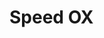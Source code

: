 # Speed OX
<!DOCTYPE html>
<html lang="ko">
<head>
    <meta charset="UTF-8">
    <meta name="viewport" content="width=device-width, initial-scale=1.0">
    <title>생태천 OX 스피드 퀴즈</title>
    <script src="https://cdn.tailwindcss.com"></script>
    <script src="https://cdnjs.cloudflare.com/ajax/libs/tone/14.8.49/Tone.js"></script> <!-- Tone.js 추가 --><link href="https://fonts.googleapis.com/css2?family=Noto+Sans+KR:wght@400;700&display=swap" rel="stylesheet">
    <style>
        /* 물결 효과를 위한 배경 스타일 */
        #water-background {
            position: fixed;
            top: 0;
            left: 0;
            width: 100%;
            height: 100%;
            overflow: hidden;
            background-color: #a0d8ef; /* 기본 물 색상 */
            z-index: -1; 
        }

        /* 물결 흐름 효과 (반복되는 선형 그라데이션 애니메이션) */
        #water-background::before {
            content: '';
            position: absolute;
            top: 0;
            left: 0;
            width: 200%;
            height: 200%;
            background: repeating-linear-gradient(
                -45deg,
                rgba(255, 255, 255, 0.2) 0%,
                rgba(255, 255, 255, 0.2) 5%,
                transparent 5%,
                transparent 10%
            );
            animation: flow 40s linear infinite;
            opacity: 0.7;
        }

        @keyframes flow {
            0% { transform: translate(0, 0); }
            100% { transform: translate(-50%, -50%); }
        }

        /* 물고기 스타일 및 애니메이션 */
        .fish {
            position: absolute;
            font-size: 3rem; 
            text-shadow: 0 0 5px rgba(255, 255, 255, 0.5);
            animation-iteration-count: infinite;
            animation-timing-function: linear;
            cursor: default;
            pointer-events: none;
        }

        /* 물고기 개별 애니메이션 정의 */
        @keyframes swim1 {
            0% { left: 100%; top: 20%; transform: scaleX(1); }
            49% { left: -10%; top: 40%; transform: scaleX(1); }
            50% { left: -10%; top: 40%; transform: scaleX(-1); }
            99% { left: 100%; top: 80%; transform: scaleX(-1); }
            100% { left: 100%; top: 20%; transform: scaleX(1); }
        }
        @keyframes swim2 {
            0% { left: 10%; top: 90%; transform: scaleX(-1); }
            49% { left: 90%; top: 10%; transform: scaleX(-1); }
            50% { left: 90%; top: 10%; transform: scaleX(1); }
            99% { left: 10%; top: 50%; transform: scaleX(1); }
            100% { left: 10%; top: 90%; transform: scaleX(-1); }
        }
        @keyframes swim3 {
            0% { left: 50%; top: 0%; transform: scaleX(1); }
            25% { left: 80%; top: 30%; transform: scaleX(1); }
            50% { left: 20%; top: 70%; transform: scaleX(-1); }
            75% { left: 70%; top: 90%; transform: scaleX(-1); }
            100% { left: 50%; top: 0%; transform: scaleX(1); }
        }
        
        body {
            font-family: 'Noto Sans KR', sans-serif;
            background-color: transparent;
        }
        .card {
            background-color: rgba(255, 255, 255, 0.92);
            padding: 2rem;
            border-radius: 1rem;
            box-shadow: 0 10px 20px -3px rgba(0, 0, 0, 0.15);
            transition: all 0.3s ease-in-out;
            width: 100%;
            max-width: 42rem; 
            position: relative;
            z-index: 10;
            backdrop-filter: blur(2px);
        }
        .btn-choice {
            transition: all 0.2s ease-in-out;
            position: relative; /* 이펙트 생성을 위해 필요 */
            overflow: hidden; /* 이펙트가 버튼 밖으로 나가지 않게 */
        }
        .btn-choice:hover {
            transform: scale(1.05);
            box-shadow: 0 0 15px rgba(0, 200, 255, 0.6); /* 호버 시 빛나는 효과 */
        }
        /* 정답 버튼 클릭 시 확장 애니메이션 */
        .btn-choice.correct-flash {
            animation: correctBtnFlash 0.3s ease-out forwards;
        }
        @keyframes correctBtnFlash {
            0% { transform: scale(1); box-shadow: 0 0 15px rgba(0, 255, 0, 0.6); }
            50% { transform: scale(1.08); box-shadow: 0 0 30px rgba(0, 255, 0, 1); }
            100% { transform: scale(1); box-shadow: 0 0 15px rgba(0, 200, 255, 0.6); }
        }

        .rank-table th, .rank-table td {
            padding: 0.75rem;
            text-align: center;
        }
        .rank-table tr:nth-child(even) {
            background-color: #f9fafb;
        }
        .modal {
            position: fixed;
            top: 0;
            left: 0;
            right: 0;
            bottom: 0;
            background-color: rgba(0, 0, 0, 0.6);
            display: flex;
            align-items: center;
            justify-content: center;
            z-index: 1000;
        }

        /* 이펙트 컨테이너 - 모든 동적 이펙트가 여기에 생성됨 */
        #effect-container {
            position: fixed;
            top: 0;
            left: 0;
            width: 100%;
            height: 100%;
            pointer-events: none; /* 클릭 방지 */
            z-index: 999; /* 퀴즈 콘텐츠 위에 표시 */
            overflow: hidden; /* 이펙트가 화면 밖으로 넘치지 않도록 */
        }

        /* 정답 시 반짝이는 입자 */
        .sparkle {
            position: absolute;
            background-color: white;
            border-radius: 50%;
            animation: sparkle-anim 0.6s forwards;
            opacity: 0;
        }

        @keyframes sparkle-anim {
            0% { transform: translate(-50%, -50%) scale(0); opacity: 1; }
            50% { transform: translate(-50%, -50%) scale(1); opacity: 1; }
            100% { transform: translate(-50%, -50%) scale(0); opacity: 0; }
        }

        /* 오답 시 연기 효과 */
        .smoke {
            position: absolute;
            background-color: rgba(100, 100, 100, 0.7); /* 더 진하게 */
            border-radius: 50%;
            animation: smoke-anim 0.8s forwards;
            filter: blur(8px); /* 더 흐릿하게 */
            opacity: 0;
        }

        @keyframes smoke-anim {
            0% { transform: translate(-50%, -50%) scale(0); opacity: 0.7; }
            50% { transform: translate(-50%, -50%) scale(2); opacity: 0.4; } /* 더 크게 퍼짐 */
            100% { transform: translate(-50%, -50%) scale(3); opacity: 0; } /* 최종 크기 증가 */
        }

        /* 전체 화면 이펙트 - 물결/파동 (정답) */
        .ripple {
            position: absolute;
            background-color: rgba(0, 255, 0, 0.4); /* 더 진하게 */
            border-radius: 50%;
            animation: ripple-anim 0.7s ease-out forwards; /* 애니메이션 시간 증가 */
            transform: translate(-50%, -50%) scale(0);
            opacity: 1;
            z-index: -1; /* 다른 이펙트 아래에 깔리도록 */
        }

        @keyframes ripple-anim {
            0% { transform: translate(-50%, -50%) scale(0); opacity: 1; }
            100% { transform: translate(-50%, -50%) scale(6); opacity: 0; } /* 훨씬 더 크게 퍼짐 */
        }

        /* 전체 화면 이펙트 - 깨지는 효과 (오답) */
        #shatter-overlay {
            position: fixed;
            top: 0;
            left: 0;
            width: 100%;
            height: 100%;
            pointer-events: none;
            z-index: 998; /* 이펙트 컨테이너 아래, 퀴즈 콘텐츠 위에 */
            opacity: 0;
            background-color: transparent;
            transition: opacity 0.1s linear; /* 투명도 전환 */
        }

        .shatter-image {
            position: absolute;
            width: 100%;
            height: 100%;
            background-image: url('data:image/svg+xml;utf8,<svg xmlns="http://www.w3.org/2000/svg" viewBox="0 0 100 100"><path fill="none" stroke="red" stroke-width="0.5" d="M50 0 L55 10 L50 20 L45 10 Z M50 0 L40 10 L50 20 L60 10 Z M50 50 L50 0 M50 50 L0 50 M50 50 L100 50 M50 50 L50 100 M50 50 L15 15 M50 50 L85 15 M50 50 L15 85 M50 50 L85 85" /></svg>'); /* 깨진 유리 SVG (간단화) */
            background-size: cover;
            opacity: 0.6;
            animation: shatter-image-anim 0.4s ease-out forwards;
            filter: blur(1px); /* 약간의 블러 */
        }
        @keyframes shatter-image-anim {
            0% { transform: scale(0.8) rotate(0deg); opacity: 0; }
            50% { transform: scale(1.05) rotate(2deg); opacity: 0.8; }
            100% { transform: scale(1) rotate(0deg); opacity: 0; }
        }

        /* 화면 왜곡 효과 (keyframes로 적용) */
        @keyframes distort-screen {
            0% { filter: contrast(1) hue-rotate(0deg); transform: perspective(1000px) rotateX(0deg); }
            20% { filter: contrast(1.2) hue-rotate(10deg); transform: perspective(1000px) rotateX(2deg); }
            40% { filter: contrast(1) hue-rotate(0deg); transform: perspective(1000px) rotateX(0deg); }
            60% { filter: contrast(1.2) hue-rotate(-10deg); transform: perspective(1000px) rotateX(-2deg); }
            100% { filter: contrast(1) hue-rotate(0deg); transform: perspective(1000px) rotateX(0deg); }
        }
        .distort-active {
            animation: distort-screen 0.4s ease-out forwards;
        }

        /* 게임 종료 폭죽 효과 */
        .firework {
            position: absolute;
            background-color: transparent;
            width: 10px;
            height: 10px;
            border-radius: 50%;
            animation: firework-anim 1s ease-out forwards;
            opacity: 0;
            box-shadow: 0 0 5px 2px var(--firework-color);
        }

        @keyframes firework-anim {
            0% { transform: translate(-50%, -50%) scale(0); opacity: 1; background-color: var(--firework-color); }
            20% { opacity: 1; }
            100% { transform: translate(-50%, -50%) scale(2); opacity: 0; background-color: transparent; box-shadow: none; }
        }

        /* 빛나는 카드 효과 */
        .card:hover {
            box-shadow: 0 10px 30px -3px rgba(0, 200, 255, 0.4), 0 4px 10px -2px rgba(0, 200, 255, 0.2);
        }
        
    </style>
</head>
<body class="flex items-center justify-center min-h-screen p-4">

    <!-- 이펙트가 동적으로 생성될 컨테이너 --><div id="effect-container"></div>
    <!-- 오답 시 화면 전체 깨짐 효과를 위한 오버레이 --><div id="shatter-overlay"></div>

    <!-- 물 배경 및 물고기 애니메이션 --><div id="water-background">
        <!-- 물고기 이모지: 🐠 (열대어), 🐡 (복어), 🐟 (일반 물고기) --><div class="fish" style="animation: swim1 25s -5s infinite linear;">🐠</div>
        <div class="fish" style="animation: swim2 30s -10s infinite linear; font-size: 2rem;">🐟</div>
        <div class="fish" style="animation: swim3 45s -20s infinite linear; color: #ff6600;">🐡</div>
        <div class="fish" style="animation: swim1 20s -15s infinite linear; font-size: 4rem; color: #ffffff;">🐟</div>
    </div>
    <!-- // 물 배경 및 물고기 애니메이션 --><div id="app-container" class="container mx-auto flex justify-center">
        
        <!-- 시작 화면 --><div id="start-screen" class="card text-center">
            <h1 class="text-4xl font-bold text-green-700 mb-2">생태천 OX 스피드 퀴즈</h1>
            <p class="text-gray-600 mb-6">생태천에 대해 얼마나 알고 계신가요? 당신의 지식과 순발력을 테스트해보세요!</p>
            <div class="space-y-4">
                <input type="text" id="userId" placeholder="아이디 (예: 홍길동)" class="w-full p-3 border border-gray-300 rounded-lg focus:outline-none focus:ring-2 focus:ring-green-500">
                <input type="tel" id="userPhone" placeholder="전화번호 (예: 010-1234-5678)" class="w-full p-3 border border-gray-300 rounded-lg focus:outline-none focus:ring-2 focus:ring-green-500">
                <button id="start-btn" class="w-full bg-green-600 text-white font-bold py-3 px-6 rounded-lg hover:bg-green-700 transition-colors duration-300 text-lg">퀴즈 시작!</button>
            </div>
             <p id="start-error" class="text-red-500 mt-4 text-sm h-5"></p>
             <div class="mt-6 text-right">
                <button id="admin-mode-btn" class="text-sm text-gray-500 hover:text-gray-700 underline">관리자 모드</button>
             </div>
        </div>

        <!-- 퀴즈 화면 --><div id="quiz-screen" class="card hidden">
            <div class="flex justify-between items-center mb-6">
                <div id="question-counter" class="text-xl font-bold text-gray-700">1 / 10</div>
                <div id="timer" class="text-2xl font-bold text-green-600">0.00초</div>
            </div>
            <div class="bg-gray-100 p-6 rounded-lg min-h-[150px] flex items-center justify-center mb-6">
                <p id="question-text" class="text-2xl font-bold text-center text-gray-800"></p>
            </div>
            <div class="grid grid-cols-2 gap-4">
                <button data-answer="true" id="o-btn" class="btn-choice text-7xl font-bold bg-blue-500 text-white rounded-lg py-10 hover:bg-blue-600 shadow-xl">O</button>
                <button data-answer="false" id="x-btn" class="btn-choice text-7xl font-bold bg-red-500 text-white rounded-lg py-10 hover:bg-red-600 shadow-xl">X</button>
            </div>
        </div>

        <!-- 결과 화면 --><div id="result-screen" class="card text-center hidden">
            <h2 class="text-3xl font-bold text-green-700 mb-4">퀴즈 완료!</h2>
            <div class="bg-gray-100 p-6 rounded-lg mb-6 space-y-2">
                <p class="text-lg text-gray-600">정답 개수: <span id="score" class="font-bold text-2xl text-blue-600"></span></p>
                <p class="text-lg text-gray-600">소요 시간: <span id="time-taken" class="font-bold text-2xl text-red-600"></span></p>
            </div>

            <h3 class="text-2xl font-bold text-gray-800 mb-4">명예의 전당 (TOP 10)</h3>
            <div class="overflow-x-auto">
                <table id="rank-table" class="rank-table w-full text-sm text-left text-gray-500 rounded-lg">
                    <thead class="text-xs text-gray-700 uppercase bg-gray-200">
                        <tr>
                            <th scope="col">순위</th>
                            <th scope="col">아이디</th>
                            <th scope="col">정답</th>
                            <th scope="col">기록(초)</th>
                        </tr>
                    </thead>
                    <tbody>
                        <!-- 순위가 여기에 동적으로 추가됩니다 --></tbody>
                </table>
            </div>

            <button id="restart-btn" class="mt-8 w-full bg-green-600 text-white font-bold py-3 px-6 rounded-lg hover:bg-green-700 transition-colors duration-300 text-lg">처음으로</button>
        </div>

        <!-- 관리자 화면 --><div id="admin-screen" class="card text-center hidden">
            <h2 class="text-3xl font-bold text-blue-700 mb-4">관리자 페이지 - 전체 기록</h2>
            <div class="overflow-x-auto">
                <table id="admin-rank-table" class="rank-table w-full text-sm text-left text-gray-500 rounded-lg">
                    <thead class="text-xs text-gray-700 uppercase bg-blue-100">
                        <tr>
                            <th scope="col">순위</th>
                            <th scope="col">아이디</th>
                            <th scope="col">전화번호</th>
                            <th scope="col">정답</th>
                            <th scope="col">기록(초)</th>
                        </tr>
                    </thead>
                    <tbody id="admin-rank-body">
                        <!-- 관리자용 순위가 여기에 동적으로 추가됩니다 --></tbody>
                </table>
            </div>
            <button id="admin-back-btn" class="mt-8 w-full bg-gray-600 text-white font-bold py-3 px-6 rounded-lg hover:bg-gray-700">처음으로</button>
        </div>
    </div>

    <!-- 관리자 로그인 모달 --><div id="admin-login-modal" class="modal hidden">
        <div class="bg-white p-6 rounded-lg shadow-xl w-full max-w-sm text-center">
            <h3 class="text-xl font-bold mb-4">관리자 로그인</h3>
            <input type="password" id="admin-password" placeholder="비밀번호" class="w-full p-3 border border-gray-300 rounded-lg mb-2">
            <p id="admin-error" class="text-red-500 text-sm h-5 mb-2"></p>
            <div class="flex gap-2">
                <button id="admin-login-btn" class="w-full bg-blue-600 text-white font-bold py-2 rounded-lg hover:bg-blue-700">로그인</button>
                <button id="admin-close-btn" class="w-full bg-gray-300 text-gray-800 font-bold py-2 rounded-lg hover:bg-gray-400">닫기</button>
            </div>
        </div>
    </div>

    <script>
        const quizData = [
            { question: "생태하천은 오염된 물을 스스로 정화하는 능력이 있다.", answer: true },
            { question: "모든 하천의 물고기는 1급수에서만 살 수 있다.", answer: false },
            { question: "수질 정화를 위해 하천 바닥을 모두 콘크리트로 덮는 것이 좋다.", answer: false },
            { question: "버드나무와 갈대는 수질 정화에 도움을 주는 대표적인 수생식물이다.", answer: true },
            { question: "생태하천 복원 사업은 동식물의 서식지를 파괴하는 주된 원인이다.", answer: false },
            { question: "빗물이 하천으로 바로 유입되면 수질 오염의 원인이 될 수 있다.", answer: true },
            { question: "하천에 사는 잠자리의 애벌레는 물 밖 풀숲에서 생활한다.", answer: false },
            { question: "생활하수를 정화 없이 하천으로 흘려보내는 것은 생태계를 풍요롭게 한다.", answer: false },
            { question: "생태하천의 돌과 자갈은 미생물이 살 공간을 제공하여 물을 깨끗하게 한다.", answer: true },
            { question: "생태하천에서는 어떠한 경우에도 낚시나 물놀이가 금지되어 있다.", answer: false }
        ];

        // 화면 요소
        const startScreen = document.getElementById('start-screen');
        const quizScreen = document.getElementById('quiz-screen');
        const resultScreen = document.getElementById('result-screen');
        const adminScreen = document.getElementById('admin-screen');
        const adminLoginModal = document.getElementById('admin-login-modal');
        const effectContainer = document.getElementById('effect-container'); // 이펙트 컨테이너
        const shatterOverlay = document.getElementById('shatter-overlay'); // 깨짐 오버레이
        
        // 버튼
        const startBtn = document.getElementById('start-btn');
        const restartBtn = document.getElementById('restart-btn');
        const choiceBtns = document.querySelectorAll('.btn-choice');
        const oBtn = document.getElementById('o-btn');
        const xBtn = document.getElementById('x-btn');
        const adminModeBtn = document.getElementById('admin-mode-btn');
        const adminLoginBtn = document.getElementById('admin-login-btn');
        const adminCloseBtn = document.getElementById('admin-close-btn');
        const adminBackBtn = document.getElementById('admin-back-btn');
        
        // 입력 및 표시 요소
        const userIdInput = document.getElementById('userId');
        const userPhoneInput = document.getElementById('userPhone');
        const startError = document.getElementById('start-error');
        const questionCounter = document.getElementById('question-counter');
        const timerDisplay = document.getElementById('timer');
        const questionText = document.getElementById('question-text');
        const scoreDisplay = document.getElementById('score');
        const timeTakenDisplay = document.getElementById('time-taken');
        const rankTableBody = document.querySelector('#rank-table tbody');
        const adminPasswordInput = document.getElementById('admin-password');
        const adminError = document.getElementById('admin-error');
        const adminRankBody = document.getElementById('admin-rank-body');

        let currentQuestionIndex = 0;
        let score = 0;
        let timerInterval;
        let startTime;

        // Tone.js 사운드 정의
        let correctSound;
        let incorrectSound;
        let gameEndSound;

        // 사운드 초기화 (사용자 상호작용 후 호출되어야 오디오 컨텍스트가 활성화됨)
        function initSounds() {
            correctSound = new Tone.PluckSynth().toDestination();
            incorrectSound = new Tone.MembraneSynth({
                pitchDecay: 0.05,
                octaves: 1,
                oscillator: { type: "square" }
            }).toDestination();
            gameEndSound = new Tone.Synth({
                oscillator: { type: "triangle" },
                envelope: {
                    attack: 0.05,
                    decay: 0.2,
                    sustain: 0.1,
                    release: 0.3
                }
            }).toDestination();
        }

        // --- 이펙트 함수들 ---

        // 버튼 주변에 스파클 이펙트 생성 (정답)
        function createSparkleEffect(x, y) {
            for (let i = 0; i < 20; i++) { // 개수 증가
                const sparkle = document.createElement('div');
                sparkle.className = 'sparkle';
                const size = Math.random() * 12 + 4; // 4px to 16px, 크기 증가
                sparkle.style.width = `${size}px`;
                sparkle.style.height = `${size}px`;
                sparkle.style.left = `${x + (Math.random() - 0.5) * 80}px`; // 더 넓게 퍼짐
                sparkle.style.top = `${y + (Math.random() - 0.5) * 80}px`; // 더 넓게 퍼짐
                effectContainer.appendChild(sparkle);
                sparkle.addEventListener('animationend', () => sparkle.remove());
            }
        }

        // 버튼 주변에 연기 이펙트 생성 (오답)
        function createSmokeEffect(x, y) {
            for (let i = 0; i < 8; i++) { // 개수 증가
                const smoke = document.createElement('div');
                smoke.className = 'smoke';
                const size = Math.random() * 40 + 20; // 20px to 60px, 크기 증가
                smoke.style.width = `${size}px`;
                smoke.style.height = `${size}px`;
                smoke.style.left = `${x + (Math.random() - 0.5) * 60}px`; // 더 넓게 퍼짐
                smoke.style.top = `${y + (Math.random() - 0.5) * 60}px`; // 더 넓게 퍼짐
                effectContainer.appendChild(smoke);
                smoke.addEventListener('animationend', () => smoke.remove());
            }
        }

        // 전체 화면 리플/파동 이펙트 (정답)
        function createRippleEffect(color) {
            const ripple = document.createElement('div');
            ripple.className = 'ripple';
            ripple.style.backgroundColor = color;
            ripple.style.left = `50%`;
            ripple.style.top = `50%`;
            effectContainer.appendChild(ripple);
            ripple.addEventListener('animationend', () => ripple.remove());
        }

        // 전체 화면 깨지는 효과 (오답)
        function createShatterScreenEffect() {
            shatterOverlay.innerHTML = ''; // 기존 깨짐 효과 초기화
            shatterOverlay.style.opacity = 1;
            shatterOverlay.style.backgroundColor = 'rgba(255, 0, 0, 0.2)'; // 붉은 플래시

            const shatterImage = document.createElement('div');
            shatterImage.className = 'shatter-image';
            shatterOverlay.appendChild(shatterImage);

            // 화면 왜곡 효과 활성화
            document.body.classList.add('distort-active');

            setTimeout(() => {
                shatterOverlay.style.opacity = 0;
                document.body.classList.remove('distort-active');
            }, 500); // 0.5초 후 초기화
        }

        // 게임 종료 폭죽 효과
        function createFireworksEffect() {
            const colors = ['#ff0000', '#00ff00', '#0000ff', '#ffff00', '#ff00ff', '#00ffff'];
            for (let i = 0; i < 50; i++) { // 폭죽 개수 증가
                const firework = document.createElement('div');
                firework.className = 'firework';
                const color = colors[Math.floor(Math.random() * colors.length)];
                firework.style.setProperty('--firework-color', color);
                firework.style.left = `${Math.random() * 100}%`;
                firework.style.top = `${Math.random() * 100}%`;
                
                const size = Math.random() * 20 + 10; // 크기 증가
                firework.style.width = `${size}px`;
                firework.style.height = `${size}px`;

                firework.style.animationDelay = `${Math.random() * 0.8}s`; // 딜레이 범위 증가

                effectContainer.appendChild(firework);
                firework.addEventListener('animationend', () => firework.remove());
            }
        }


        // 게임 시작
        function startGame() {
            if (!correctSound) {
                Tone.start();
                initSounds();
            }

            const userId = userIdInput.value.trim();
            const userPhone = userPhoneInput.value.trim();
            const phoneRegex = /^\d{2,4}-\d{3,4}-\d{4}$/; 

            if (!userId || !userPhone) {
                startError.textContent = '아이디와 전화번호를 모두 입력해주세요.';
                return;
            }
            if (!phoneRegex.test(userPhone)) {
                startError.textContent = '올바른 전화번호 형식(예: 010-1234-5678)을 입력해주세요.';
                return;
            }
            
            startError.textContent = '';
            currentQuestionIndex = 0;
            score = 0;

            startScreen.classList.add('hidden');
            quizScreen.classList.remove('hidden');
            resultScreen.classList.add('hidden');
            adminScreen.classList.add('hidden');

            displayQuestion();
            startTimer();
        }

        // 문제 표시
        function displayQuestion() {
            if (currentQuestionIndex < quizData.length) {
                const currentQuestion = quizData[currentQuestionIndex];
                questionText.textContent = currentQuestion.question;
                questionCounter.textContent = `${currentQuestionIndex + 1} / ${quizData.length}`;
            } else {
                endGame();
            }
        }

        // 답변 선택
        function selectAnswer(e) {
            const selectedAnswer = e.target.dataset.answer === 'true';
            const correctAnswer = quizData[currentQuestionIndex].answer;
            const now = Tone.now();

            const rect = e.target.getBoundingClientRect();
            const centerX = rect.left + rect.width / 2;
            const centerY = rect.top + rect.height / 2;

            if (selectedAnswer === correctAnswer) {
                score++;
                createSparkleEffect(centerX, centerY);
                createRippleEffect('rgba(0, 255, 0, 0.4)'); // 더 진한 초록색 파동
                e.target.classList.add('correct-flash'); // 버튼 자체 애니메이션
                e.target.addEventListener('animationend', () => {
                    e.target.classList.remove('correct-flash');
                }, { once: true });
                correctSound.triggerAttackRelease("C5", "8n", now); 
            } else {
                createSmokeEffect(centerX, centerY);
                createShatterScreenEffect(); // 화면 전체 깨지는 효과
                incorrectSound.triggerAttackRelease("G2", "16n", now, 0.8);
            }

            currentQuestionIndex++;
            displayQuestion();
        }

        // 타이머 시작
        function startTimer() {
            startTime = Date.now();
            timerInterval = setInterval(() => {
                const elapsedTime = (Date.now() - startTime) / 1000;
                timerDisplay.textContent = `${elapsedTime.toFixed(2)}초`;
            }, 10);
        }

        // 게임 종료
        function endGame() {
            clearInterval(timerInterval);
            const totalTime = ((Date.now() - startTime) / 1000).toFixed(2);

            const now = Tone.now();
            gameEndSound.triggerAttackRelease("C5", "8n", now);
            gameEndSound.triggerAttackRelease("E5", "8n", now + 0.1);
            gameEndSound.triggerAttackRelease("G5", "4n", now + 0.2);

            createFireworksEffect();

            quizScreen.classList.add('hidden');
            resultScreen.classList.remove('hidden');

            scoreDisplay.textContent = `${score} / ${quizData.length}`;
            timeTakenDisplay.textContent = `${totalTime}초`;

            saveRecord(totalTime);
            displayRankings();
        }

        // 기록 저장
        function saveRecord(time) {
            const rankings = JSON.parse(localStorage.getItem('ecoQuizRankings')) || [];
            const newRecord = {
                id: userIdInput.value.trim(),
                phone: userPhoneInput.value.trim(),
                score: score,
                time: parseFloat(time)
            };
            
            rankings.push(newRecord);
            rankings.sort((a, b) => {
                if (b.score !== a.score) {
                    return b.score - a.score;
                }
                return a.time - b.time;
            });

            localStorage.setItem('ecoQuizRankings', JSON.stringify(rankings));
        }

        // 일반 사용자용 순위 표시 (상위 10명)
        function displayRankings() {
            const rankings = JSON.parse(localStorage.getItem('ecoQuizRankings')) || [];
            rankTableBody.innerHTML = '';

            if (rankings.length === 0) {
                rankTableBody.innerHTML = '<tr><td colspan="4">아직 등록된 기록이 없습니다.</td></tr>';
                return;
            }

            const displayCount = Math.min(rankings.length, 10);

            for (let i = 0; i < displayCount; i++) {
                const rank = rankings[i];
                const tr = document.createElement('tr');
                tr.className = (rank.id === userIdInput.value.trim() && rank.time.toFixed(2) === timeTakenDisplay.textContent.replace('초', '')) ? 'bg-yellow-200 font-bold' : '';
                tr.innerHTML = `
                    <td class="font-bold">${i + 1}</td>
                    <td>${rank.id}</td>
                    <td>${rank.score}</td>
                    <td>${rank.time.toFixed(2)}</td>
                `;
                rankTableBody.appendChild(tr);
            }
        }
        
        // 처음으로 돌아가기
        function restartGame() {
            resultScreen.classList.add('hidden');
            adminScreen.classList.add('hidden');
            startScreen.classList.remove('hidden');
            userIdInput.value = '';
            userPhoneInput.value = '';
        }

        // --- 관리자 기능 ---
        
        function showAdminLogin() {
            adminPasswordInput.value = '';
            adminError.textContent = '';
            adminLoginModal.classList.remove('hidden');
        }

        function handleAdminLogin() {
            if (adminPasswordInput.value === '1212') {
                adminLoginModal.classList.add('hidden');
                startScreen.classList.add('hidden');
                resultScreen.classList.add('hidden');
                quizScreen.classList.add('hidden');
                adminScreen.classList.remove('hidden');
                displayAdminRankings();
            } else {
                adminError.textContent = '비밀번호가 올바르지 않습니다.';
            }
        }

        function displayAdminRankings() {
            const rankings = JSON.parse(localStorage.getItem('ecoQuizRankings')) || [];
            adminRankBody.innerHTML = '';

            if (rankings.length === 0) {
                adminRankBody.innerHTML = '<tr><td colspan="5">아직 등록된 기록이 없습니다.</td></tr>';
                return;
            }

            rankings.forEach((rank, index) => {
                const tr = document.createElement('tr');
                tr.innerHTML = `
                    <td class="font-bold">${index + 1}</td>
                    <td>${rank.id}</td>
                    <td>${rank.phone}</td>
                    <td>${rank.score}</td>
                    <td>${rank.time.toFixed(2)}</td>
                `;
                adminRankBody.appendChild(tr);
            });
        }

        // 이벤트 리스너 연결
        startBtn.addEventListener('click', startGame);
        restartBtn.addEventListener('click', restartGame);
        choiceBtns.forEach(button => {
            button.addEventListener('click', (e) => {
                if (Tone.context.state !== 'running') {
                    Tone.start();
                    if (!correctSound) {
                        initSounds();
                    }
                }
                selectAnswer(e);
            });
        });

        adminModeBtn.addEventListener('click', showAdminLogin);
        adminCloseBtn.addEventListener('click', () => adminLoginModal.classList.add('hidden'));
        adminLoginBtn.addEventListener('click', handleAdminLogin);
        adminBackBtn.addEventListener('click', restartGame);
        adminPasswordInput.addEventListener('keyup', (e) => {
            if(e.key === 'Enter') handleAdminLogin();
        })

    </script>
</body>
</html>

